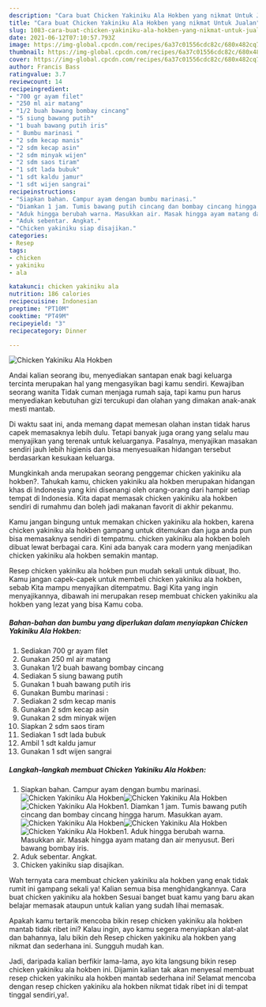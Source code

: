 ```yaml
---
description: "Cara buat Chicken Yakiniku Ala Hokben yang nikmat Untuk Jualan"
title: "Cara buat Chicken Yakiniku Ala Hokben yang nikmat Untuk Jualan"
slug: 1083-cara-buat-chicken-yakiniku-ala-hokben-yang-nikmat-untuk-jualan
date: 2021-06-12T07:10:57.793Z
image: https://img-global.cpcdn.com/recipes/6a37c01556cdc82c/680x482cq70/chicken-yakiniku-ala-hokben-foto-resep-utama.jpg
thumbnail: https://img-global.cpcdn.com/recipes/6a37c01556cdc82c/680x482cq70/chicken-yakiniku-ala-hokben-foto-resep-utama.jpg
cover: https://img-global.cpcdn.com/recipes/6a37c01556cdc82c/680x482cq70/chicken-yakiniku-ala-hokben-foto-resep-utama.jpg
author: Francis Bass
ratingvalue: 3.7
reviewcount: 14
recipeingredient:
- "700 gr ayam filet"
- "250 ml air matang"
- "1/2 buah bawang bombay cincang"
- "5 siung bawang putih"
- "1 buah bawang putih iris"
- " Bumbu marinasi "
- "2 sdm kecap manis"
- "2 sdm kecap asin"
- "2 sdm minyak wijen"
- "2 sdm saos tiram"
- "1 sdt lada bubuk"
- "1 sdt kaldu jamur"
- "1 sdt wijen sangrai"
recipeinstructions:
- "Siapkan bahan. Campur ayam dengan bumbu marinasi."
- "Diamkan 1 jam. Tumis bawang putih cincang dan bombay cincang hingga harum. Masukkan ayam."
- "Aduk hingga berubah warna. Masukkan air. Masak hingga ayam matang dan air menyusut. Beri bawang bombay iris."
- "Aduk sebentar. Angkat."
- "Chicken yakiniku siap disajikan."
categories:
- Resep
tags:
- chicken
- yakiniku
- ala

katakunci: chicken yakiniku ala 
nutrition: 186 calories
recipecuisine: Indonesian
preptime: "PT10M"
cooktime: "PT49M"
recipeyield: "3"
recipecategory: Dinner

---
```



![Chicken Yakiniku Ala Hokben](https://img-global.cpcdn.com/recipes/6a37c01556cdc82c/680x482cq70/chicken-yakiniku-ala-hokben-foto-resep-utama.jpg)

Andai kalian seorang ibu, menyediakan santapan enak bagi keluarga tercinta merupakan hal yang mengasyikan bagi kamu sendiri. Kewajiban seorang  wanita Tidak cuman menjaga rumah saja, tapi kamu pun harus menyediakan kebutuhan gizi tercukupi dan olahan yang dimakan anak-anak mesti mantab.

Di waktu  saat ini, anda memang dapat memesan olahan instan tidak harus capek memasaknya lebih dulu. Tetapi banyak juga orang yang selalu mau menyajikan yang terenak untuk keluarganya. Pasalnya, menyajikan masakan sendiri jauh lebih higienis dan bisa menyesuaikan hidangan tersebut berdasarkan kesukaan keluarga. 



Mungkinkah anda merupakan seorang penggemar chicken yakiniku ala hokben?. Tahukah kamu, chicken yakiniku ala hokben merupakan hidangan khas di Indonesia yang kini disenangi oleh orang-orang dari hampir setiap tempat di Indonesia. Kita dapat memasak chicken yakiniku ala hokben sendiri di rumahmu dan boleh jadi makanan favorit di akhir pekanmu.

Kamu jangan bingung untuk memakan chicken yakiniku ala hokben, karena chicken yakiniku ala hokben gampang untuk ditemukan dan juga anda pun bisa memasaknya sendiri di tempatmu. chicken yakiniku ala hokben boleh dibuat lewat berbagai cara. Kini ada banyak cara modern yang menjadikan chicken yakiniku ala hokben semakin mantap.

Resep chicken yakiniku ala hokben pun mudah sekali untuk dibuat, lho. Kamu jangan capek-capek untuk membeli chicken yakiniku ala hokben, sebab Kita mampu menyajikan ditempatmu. Bagi Kita yang ingin menyajikannya, dibawah ini merupakan resep membuat chicken yakiniku ala hokben yang lezat yang bisa Kamu coba.

<!--inarticleads1-->

##### Bahan-bahan dan bumbu yang diperlukan dalam menyiapkan Chicken Yakiniku Ala Hokben:

1. Sediakan 700 gr ayam filet
1. Gunakan 250 ml air matang
1. Gunakan 1/2 buah bawang bombay cincang
1. Sediakan 5 siung bawang putih
1. Gunakan 1 buah bawang putih iris
1. Gunakan  Bumbu marinasi :
1. Sediakan 2 sdm kecap manis
1. Gunakan 2 sdm kecap asin
1. Gunakan 2 sdm minyak wijen
1. Siapkan 2 sdm saos tiram
1. Sediakan 1 sdt lada bubuk
1. Ambil 1 sdt kaldu jamur
1. Gunakan 1 sdt wijen sangrai




<!--inarticleads2-->

##### Langkah-langkah membuat Chicken Yakiniku Ala Hokben:

1. Siapkan bahan. Campur ayam dengan bumbu marinasi.
<img src="https://img-global.cpcdn.com/steps/bb220d1e88ef8ce2/160x128cq70/chicken-yakiniku-ala-hokben-langkah-memasak-1-foto.jpg" alt="Chicken Yakiniku Ala Hokben"><img src="https://img-global.cpcdn.com/steps/b393425794b7598a/160x128cq70/chicken-yakiniku-ala-hokben-langkah-memasak-1-foto.jpg" alt="Chicken Yakiniku Ala Hokben"><img src="https://img-global.cpcdn.com/steps/6d0b5bf09dd19c5e/160x128cq70/chicken-yakiniku-ala-hokben-langkah-memasak-1-foto.jpg" alt="Chicken Yakiniku Ala Hokben">1. Diamkan 1 jam. Tumis bawang putih cincang dan bombay cincang hingga harum. Masukkan ayam.
<img src="https://img-global.cpcdn.com/steps/0b2d8dd93a0add91/160x128cq70/chicken-yakiniku-ala-hokben-langkah-memasak-2-foto.jpg" alt="Chicken Yakiniku Ala Hokben"><img src="https://img-global.cpcdn.com/steps/c7d87291a2ca84b1/160x128cq70/chicken-yakiniku-ala-hokben-langkah-memasak-2-foto.jpg" alt="Chicken Yakiniku Ala Hokben"><img src="https://img-global.cpcdn.com/steps/74464b610b95f15b/160x128cq70/chicken-yakiniku-ala-hokben-langkah-memasak-2-foto.jpg" alt="Chicken Yakiniku Ala Hokben">1. Aduk hingga berubah warna. Masukkan air. Masak hingga ayam matang dan air menyusut. Beri bawang bombay iris.
1. Aduk sebentar. Angkat.
1. Chicken yakiniku siap disajikan.




Wah ternyata cara membuat chicken yakiniku ala hokben yang enak tidak rumit ini gampang sekali ya! Kalian semua bisa menghidangkannya. Cara buat chicken yakiniku ala hokben Sesuai banget buat kamu yang baru akan belajar memasak ataupun untuk kalian yang sudah lihai memasak.

Apakah kamu tertarik mencoba bikin resep chicken yakiniku ala hokben mantab tidak ribet ini? Kalau ingin, ayo kamu segera menyiapkan alat-alat dan bahannya, lalu bikin deh Resep chicken yakiniku ala hokben yang nikmat dan sederhana ini. Sungguh mudah kan. 

Jadi, daripada kalian berfikir lama-lama, ayo kita langsung bikin resep chicken yakiniku ala hokben ini. Dijamin kalian tak akan menyesal membuat resep chicken yakiniku ala hokben mantab sederhana ini! Selamat mencoba dengan resep chicken yakiniku ala hokben nikmat tidak ribet ini di tempat tinggal sendiri,ya!.

